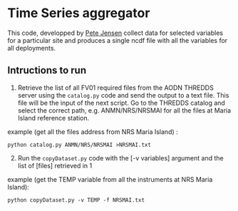 # Time Series aggregator

This code, developped by [Pete Jensen](https://github.com/petejan/imos-tools) collect data for selected variables for a particular site and produces a single ncdf file with all the variables for all deployments.

## Intructions to run

1. Retrieve the list of all FV01 required files from the AODN THREDDS server using the `catalog.py` code and send the output to a text file. This file will be the input of the next script. Go to the THREDDS catalog and select the correct path, e.g. ANMN/NRS/NRSMAI for all the files at Maria Island reference station. 

example (get all the files address from NRS Maria Island) : 

```
python catalog.py ANMN/NRS/NRSMAI >NRSMAI.txt
```

2. Run the `copyDataset.py` code with the [-v variables] argument and the list of [files] retrieved in 1

example (get the TEMP variable from all the instruments at NRS Maria Island): 

```
python copyDataset.py -v TEMP -f NRSMAI.txt
```



